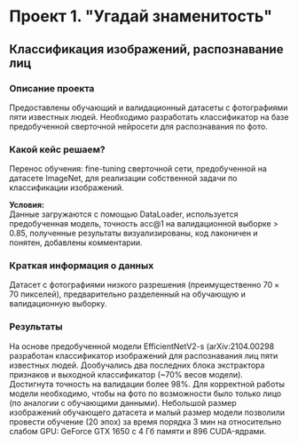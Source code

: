 # Проект 1. "Угадай знаменитость"
## Классификация изображений, распознавание лиц

### Описание проекта    
Предоставлены обучающий и валидационный датасеты с фотографиями пяти известных людей. Необходимо разработать классификатор на базе предобученной сверточной нейросети для распознавания по фото.

### Какой кейс решаем?    
Перенос обучения: fine-tuning сверточной сети, предобученной на датасете ImageNet, для реализации собственной задачи по классификации изображений.

**Условия:**  
Данные загружаются с помощью DataLoader, используется предобученная модель, точность acc@1 на валидационной выборке > 0.85, полученные результаты визуализированы, код лаконичен и понятен, добавлены комментарии.

### Краткая информация о данных
Датасет с фотографиями низкого разрешения (преимущественно $70\times70$ пикселей), предварительно разделенный на обучающую и валидационную выборку.
  
### Результаты
На основе предобученной модели EfficientNetV2-s (arXiv:2104.00298 разработан классификатор изображений для распознавания лиц пяти известных людей. Дообучались два последних блока экстрактора признаков и выходной классификатор (~70% весов модели). Достигнута точность на валидации более 98%. Для корректной работы модели необходимо, чтобы на фото по возможности было только лицо (по аналогии с обучающими данными). Небольшой размер изображений обучающего датасета и малый размер модели позволили провести обучение (20 эпох) за время порядка 3 мин на относительно слабом GPU: GeForce GTX 1650 с 4 Гб памяти и 896 CUDA-ядрами.